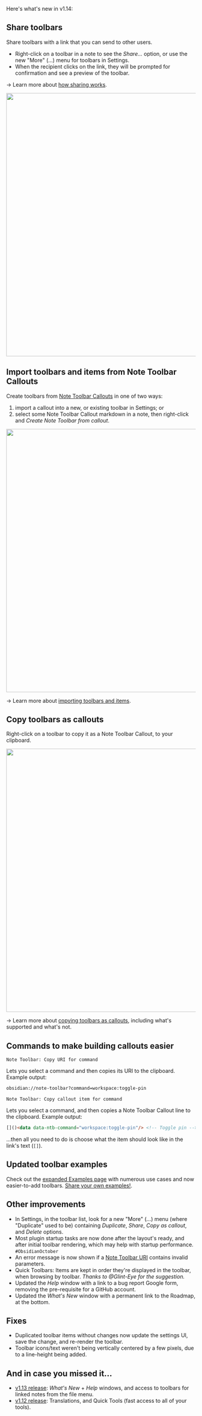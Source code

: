 Here's what's new in v1.14:

## Share toolbars

Share toolbars with a link that you can send to other users.

- Right-click on a toolbar in a note to see the _Share..._ option, or use the new "More" (...) menu for toolbars in Settings.
- When the recipient clicks on the link, they will be prompted for confirmation and see a preview of the toolbar.

→ Learn more about [how sharing works](https://github.com/chrisgurney/obsidian-note-toolbar/wiki/Sharing-toolbars).

<a href="https://github.com/user-attachments/assets/a1d59acb-729c-4017-83d9-99985a920cf9">
  <img src="https://github.com/user-attachments/assets/a1d59acb-729c-4017-83d9-99985a920cf9" width="700"/>
</a>

## Import toolbars and items from Note Toolbar Callouts

Create toolbars from [Note Toolbar Callouts](https://github.com/chrisgurney/obsidian-note-toolbar/wiki/Note-Toolbar-Callouts) in one of two ways:

1. import a callout into a new, or existing toolbar in Settings; or
2. select some Note Toolbar Callout markdown in a note, then right-click and _Create Note Toolbar from callout_.

<a href="https://github.com/user-attachments/assets/0b82104e-f5f4-40f9-9880-3e9425c5f908">
  <img src="https://github.com/user-attachments/assets/0b82104e-f5f4-40f9-9880-3e9425c5f908" width="700"/>
</a>

→ Learn more about [importing toolbars and items](https://github.com/chrisgurney/obsidian-note-toolbar/wiki/Creating-toolbars-from-callouts).

## Copy toolbars as callouts

Right-click on a toolbar to copy it as a Note Toolbar Callout, to your clipboard.

<a href="https://github.com/user-attachments/assets/f69ad45f-2b52-4c0d-a332-92c68e736c5d">
  <img src="https://github.com/user-attachments/assets/f69ad45f-2b52-4c0d-a332-92c68e736c5d" width="700"/>
</a>

→ Learn more about [copying toolbars as callouts](https://github.com/chrisgurney/obsidian-note-toolbar/wiki/Creating-callouts-from-toolbars), including what's supported and what's not.

## Commands to make building callouts easier

`Note Toolbar: Copy URI for command`

Lets you select a command and then copies its URI to the clipboard. Example output:

```markdown
obsidian://note-toolbar?command=workspace:toggle-pin
```

`Note Toolbar: Copy callout item for command`

Lets you select a command, and then copies a Note Toolbar Callout line to the clipboard. Example output:

```markdown
[]()<data data-ntb-command="workspace:toggle-pin"/> <!-- Toggle pin -->
```

...then all you need to do is choose what the item should look like in the link's text (`[]`).

## Updated toolbar examples

Check out the [expanded Examples page](https://github.com/chrisgurney/obsidian-note-toolbar/wiki/Examples) with numerous use cases and now easier-to-add toolbars. [Share your own examples!](https://github.com/chrisgurney/obsidian-note-toolbar/discussions/categories/show-and-tell).

## Other improvements

- In Settings, in the toolbar list, look for a new "More" (...) menu (where "Duplicate" used to be) containing _Duplicate_, _Share_, _Copy as callout_, and _Delete_ options.
- Most plugin startup tasks are now done after the layout's ready, and after initial toolbar rendering, which may help with startup performance. `#ObsidianOctober`
- An error message is now shown if a [Note Toolbar URI](https://github.com/chrisgurney/obsidian-note-toolbar/wiki/Note-Toolbar-URIs) contains invalid parameters.
- Quick Toolbars: Items are kept in order they're displayed in the toolbar, when browsing by toolbar. _Thanks to @Glint-Eye for the suggestion._
- Updated the _Help_ window with a link to a bug report Google form, removing the pre-requisite for a GitHub account.
- Updated the _What's New_ window with a permanent link to the Roadmap, at the bottom.

## Fixes

- Duplicated toolbar items without changes now update the settings UI, save the change, and re-render the toolbar.
- Toolbar icons/text weren't being vertically centered by a few pixels, due to a line-height being added.

## And in case you missed it...

- [v1.13 release](https://github.com/chrisgurney/obsidian-note-toolbar/releases/tag/1.13): _What's New_ + _Help_ windows, and access to toolbars for linked notes from the file menu.
- [v1.12 release](https://github.com/chrisgurney/obsidian-note-toolbar/releases/tag/1.12.1): Translations, and Quick Tools (fast access to all of your tools).
